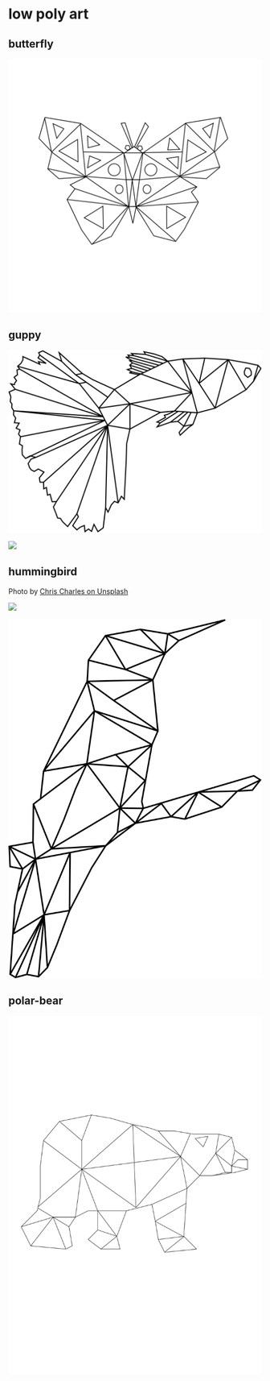 # low poly art

## butterfly

![](butterfly.svg)

## guppy

![](guppy.svg)

![](https://upload.wikimedia.org/wikipedia/commons/d/de/Guppy_breeds.jpg)

## hummingbird

Photo by [Chris Charles on Unsplash](https://unsplash.com/@licole)

![](https://images.unsplash.com/photo-1520552159191-e28a1d9f0d7e?ixlib=rb-1.2.1&q=80&fm=jpg&crop=entropy&cs=tinysrgb&dl=chris-charles-9APFPoNb9iw-unsplash.jpg&w=640)

![](hummingbird.svg)

## polar-bear

![](polar-bear.svg)